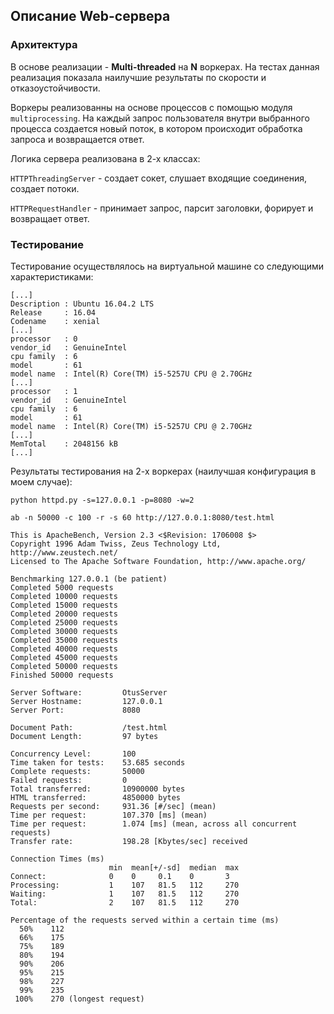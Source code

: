 ## Описание Web-сервера

### Архитектура
В основе реализации - **Multi-threaded** на **N** воркерах. На тестах данная реализация показала наилучшие результаты по скорости и отказоустойчивости.

Воркеры реализованны на основе процессов с помощью модуля `multiprocessing`. На каждый запрос пользователя внутри выбранного процесса создается новый поток, в котором происходит обработка запроса и возвращается ответ.

Логика сервера реализована в 2-х классах:

`HTTPThreadingServer` - создает сокет, слушает входящие соединения, создает потоки.

`HTTPRequestHandler` - принимает запрос, парсит заголовки, форирует и возвращает ответ.

### Тестирование
Тестирование осуществлялось на виртуальной машине со следующими характеристиками:

```
[...]
Description : Ubuntu 16.04.2 LTS
Release     : 16.04
Codename    : xenial
[...]
processor   : 0
vendor_id   : GenuineIntel
cpu family  : 6
model       : 61
model name  : Intel(R) Core(TM) i5-5257U CPU @ 2.70GHz
[...]
processor   : 1
vendor_id   : GenuineIntel
cpu family  : 6
model       : 61
model name  : Intel(R) Core(TM) i5-5257U CPU @ 2.70GHz
[...]
MemTotal    : 2048156 kB
[...]
```

Результаты тестирования на 2-х воркерах (наилучшая конфигурация в моем случае):

```
python httpd.py -s=127.0.0.1 -p=8080 -w=2
```
```
ab -n 50000 -c 100 -r -s 60 http://127.0.0.1:8080/test.html
```
```
This is ApacheBench, Version 2.3 <$Revision: 1706008 $>
Copyright 1996 Adam Twiss, Zeus Technology Ltd, http://www.zeustech.net/
Licensed to The Apache Software Foundation, http://www.apache.org/

Benchmarking 127.0.0.1 (be patient)
Completed 5000 requests
Completed 10000 requests
Completed 15000 requests
Completed 20000 requests
Completed 25000 requests
Completed 30000 requests
Completed 35000 requests
Completed 40000 requests
Completed 45000 requests
Completed 50000 requests
Finished 50000 requests

Server Software:         OtusServer
Server Hostname:         127.0.0.1
Server Port:             8080

Document Path:           /test.html
Document Length:         97 bytes

Concurrency Level:       100
Time taken for tests:    53.685 seconds
Complete requests:       50000
Failed requests:         0
Total transferred:       10900000 bytes
HTML transferred:        4850000 bytes
Requests per second:     931.36 [#/sec] (mean)
Time per request:        107.370 [ms] (mean)
Time per request:        1.074 [ms] (mean, across all concurrent requests)
Transfer rate:           198.28 [Kbytes/sec] received

Connection Times (ms)
                      min  mean[+/-sd]  median  max
Connect:              0    0     0.1    0       3
Processing:           1    107   81.5   112     270
Waiting:              1    107   81.5   112     270
Total:                2    107   81.5   112     270

Percentage of the requests served within a certain time (ms)
  50%    112
  66%    175
  75%    189
  80%    194
  90%    206
  95%    215
  98%    227
  99%    235
 100%    270 (longest request)
```
